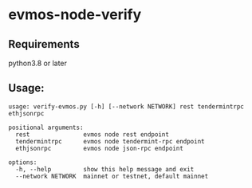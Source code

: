 # evmos-node-verify

## Requirements
python3.8 or later

## Usage:
```
usage: verify-evmos.py [-h] [--network NETWORK] rest tendermintrpc ethjsonrpc

positional arguments:
  rest               evmos node rest endpoint
  tendermintrpc      evmos node tendermint-rpc endpoint
  ethjsonrpc         evmos node json-rpc endpoint

options:
  -h, --help         show this help message and exit
  --network NETWORK  mainnet or testnet, default mainnet

```
